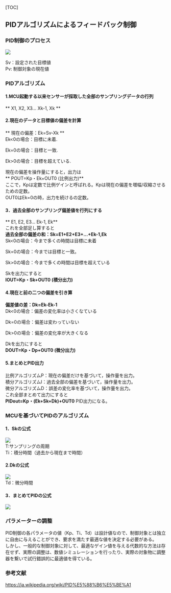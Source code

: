 [TOC]
## PIDアルゴリズムによるフィードバック制御
### PID制御のプロセス
![](assets/1/20181013-700d156b.png)  

Sv：設定された目標値  
Pv: 制御対象の現在値

### PIDアルゴリズム
#### 1.MCU起動する以来センサーが採取した全部のサンプリングデータの行列
** X1, X2, X3... Xk-1, Xk **  

#### 2.現在のデータと目標値の偏差を計算

** 現在の偏差：Ek=Sv-Xk **  
  Ek<0の場合：目標に未着.  

  Ek=0の場合：目標と一致.  

  Ek>0の場合：目標を超えている.  

  現在の偏差を操作量にすると，出力は  
** POUT=Kp・Ek+OUT0 (比例出力)**   
ここで，Kpは定数で比例ゲインと呼ばれる。Kpは現在の偏差を増幅/収縮させるための定数。    
OUT0はEk=0の時，出力を続けるの定数。  
#### 3．過去全部のサンプリング偏差値を行列にする
** E1, E2, E3... Ek-1, Ek**  
これを全部足し算すると  
**過去全部の偏差の和：Sk=E1+E2+E3+...+Ek-1,Ek**  
Sk<0の場合：今まで多くの時間は目標に未着  

Sk=0の場合：今までは目標と一致。  

Sk>0の場合：今まで多くの時間は目標を超えている  

Skを出力にすると  
**IOUT=Kp・Sk+OUT0 (積分出力)**   

#### 4.現在と前の二つの偏差を引き算
**偏差値の差：Dk=Ek-Ek-1**  
Dk<0の場合：偏差の変化率は小さくなている

Dk=0の場合：偏差は変わっていない

Dk>0の場合：偏差の変化率が大きくなる

Dkを出力にすると  
**DOUT=Kp・Dp+OUT0 (微分出力)**  

#### 5.まとめとPID出力
比例アルゴリズムP：現在の偏差だけを基づいて，操作量を出力。  
積分アルゴリズムI：過去全部の偏差を基づいて，操作量を出力。  
微分アルゴリズムD：誤差の変化率を基づいて，操作量を出力。  
これ全部まとめて出力にすると  
**PIDout=Kp・(Ek+Sk+Dk)+OUT0**  PID出力になる。  

### MCUを基づいてPIDのアルゴリズム
#### 1．Skの公式
![](assets/1/20181013-dd243111.png)  
T:サンプリングの周期  
Ti：積分時間（過去から現在まで時間）
#### 2.Dkの公式
![](assets/1/20181013-ca7297bd.png)  
Td：微分時間
#### 3．まとめてPIDの公式
![](assets/1/20181013-02b33059.png)  

### パラメーターの調整
PID制御の各パラメータの値（Kp、Ti、Td）は設計値なので、制御対象とは独立に自由に与えることができ、要求を満たす最適な値を決定する必要がある。  
しかし、一般的な制御対象に対して、最適なゲイン値を与える代数的な方法は存在せず、実際の調整は、数値シミュレーションを行ったり、実際の対象物に調整器を繋いで試行錯誤的に最適値を得ている。

### 参考文献
https://ja.wikipedia.org/wiki/PID%E5%88%B6%E5%BE%A1
